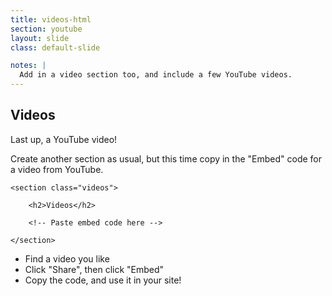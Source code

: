 ```yaml
---
title: videos-html
section: youtube
layout: slide
class: default-slide

notes: |
  Add in a video section too, and include a few YouTube videos.
---
```


## Videos

Last up, a YouTube video!

Create another section as usual, but this time copy in the "Embed" code for a video from YouTube.

	<section class="videos">

		<h2>Videos</h2>

		<!-- Paste embed code here -->

	</section>

- Find a video you like
- Click "Share", then click "Embed"
- Copy the code, and use it in your site!

